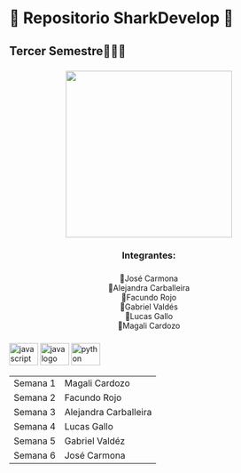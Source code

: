 <h1 align="left">🦈 Repositorio SharkDevelop 🦈</h1>

###

<h2 align="left">Tercer Semestre🧑🏻‍💻</h2>


###
<div align="center">
  <img height="300" src="https://user-images.githubusercontent.com/104911206/232939844-0ff200f9-f0d8-4c96-9fe4-49cffe859ab6.gif"  />
</div>

###

<h3 align="center">Integrantes:</h3>

###

<p align="center">🦈José Carmona <br>🦈Alejandra Carballeira<br>🦈Facundo Rojo<br>🦈Gabriel Valdés <br>🦈Lucas Gallo<br>🦈Magali Cardozo</p>

###

<div align="left">
  <img src="https://cdn.jsdelivr.net/gh/devicons/devicon/icons/javascript/javascript-original.svg" height="40" width="52" alt="javascript logo"  />
  <img src="https://cdn.jsdelivr.net/gh/devicons/devicon/icons/java/java-original.svg" height="40" width="52" alt="java logo"  />
  <img src="https://cdn.jsdelivr.net/gh/devicons/devicon/icons/python/python-original.svg" height="40" width="52" alt="python logo"  />
</div>
<div>

<table>
  <tr>
    <td>Semana 1</td>
    <td>Magali Cardozo</td>
  </tr>
  <tr>
    <td>Semana 2</td>
    <td>Facundo Rojo</td>
  </tr>
  <tr>
    <td>Semana 3</td>
    <td>Alejandra Carballeira</td>
  </tr>
  <tr>
    <td>Semana 4</td>
    <td>Lucas Gallo</td>
  </tr>
  <tr>
    <td>Semana 5</td>
    <td>Gabriel Valdéz</td>
  </tr>
  <tr>
    <td>Semana 6</td>
    <td>José Carmona</td>
  </tr>
  

</table>
